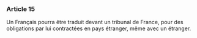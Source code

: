 ### Article 15

Un Français pourra être traduit devant un tribunal de France, pour des obligations par lui contractées en pays étranger, même avec un étranger.

